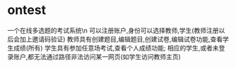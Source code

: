 ontest
======

一个在线多选题的考试系统\n
可以注册账户,身份可以选择教师,学生(教师注册以后会加上邀请码验证)
教师具有创建题目,编辑题目,创建试卷,编辑试卷功能,查看学生成绩(所有)
学生具有参加任意场考试,查看个人成绩功能;
相应的学生,或者未登录账户,都无法通过路径非法访问某一网页(如学生访问教师主页)
